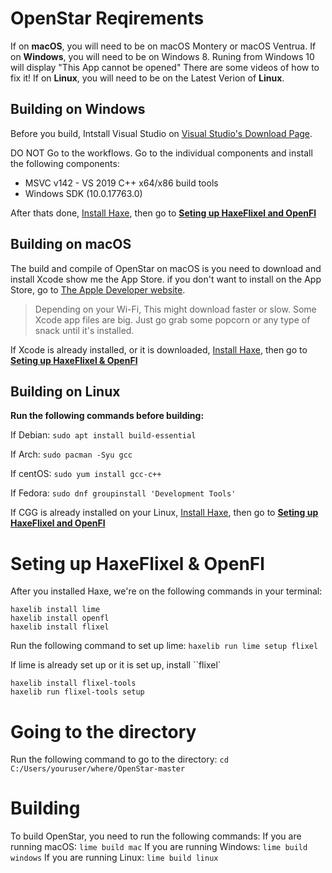 # OpenStar Reqirements
If on **macOS**, you will need to be on macOS Montery or macOS Ventrua. 
If on **Windows**, you will need to be on Windows 8. Runing from Windows 10 will display "This App cannot be opened"
There are some videos of how to fix it!
If on **Linux**, you will need to be on the Latest Verion of **Linux**.


## Building on Windows
Before you build, Intstall Visual Studio on [Visual Studio's Download Page](https://visualstudio.microsoft.com/downloads/). 

DO NOT Go to the workflows. Go to the individual components and install the following components: 

- MSVC v142 - VS 2019 C++ x64/x86 build tools
- Windows SDK (10.0.17763.0)



After thats done, [Install Haxe](https://haxe.org/download/), then go to **[Seting up HaxeFlixel and OpenFl](#seting-up-haxeflixel--openfl)**

## Building on macOS
 The build and compile of OpenStar on macOS is you need to download and install Xcode show me the App Store. if you don't want to install on the App Store, go to [The Apple Developer website](https://developer.apple.com/xcode/). 
> Depending on your Wi-Fi, This might download faster or slow. Some Xcode app files are big. Just go grab some popcorn or any type of snack until it's installed.

If Xcode is already installed, or it is downloaded, [Install Haxe](https://haxe.org/download/), then go to **[Seting up HaxeFlixel & OpenFl](#set-up-haxeflixel--openfl)**

## Building on Linux
**Run the following commands before building:**

If Debian: ``sudo apt install build-essential``

If Arch: ``sudo pacman -Syu gcc``

If centOS: ``sudo yum install gcc-c++``

If Fedora: ``sudo dnf groupinstall 'Development Tools'``


If CGG is already installed on your Linux, [Install Haxe](https://haxe.org/download/), then go to **[Seting up HaxeFlixel and OpenFl](#seting-up-haxeflixel--openfl)**


# Seting up HaxeFlixel & OpenFl

After you installed Haxe, we're on the following commands in your terminal:

```
haxelib install lime
haxelib install openfl
haxelib install flixel
```
Run the following command to set up lime:
``haxelib run lime setup flixel``

If lime is already set up or it is set up, install ``flixel`
```
haxelib install flixel-tools
haxelib run flixel-tools setup
```
# Going to the directory
Run the following command to go to the directory:
``cd C:/Users/youruser/where/OpenStar-master``
# Building
To build OpenStar, you need to run the following commands: 
If you are running macOS: ``lime build mac``
If you are running Windows: ``lime build windows``
If you are running Linux: ``lime build linux``










